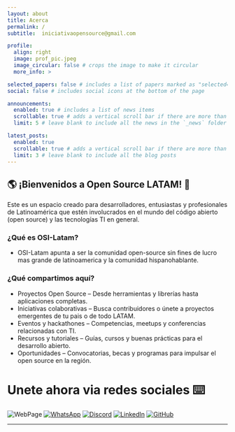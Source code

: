 ```yaml
---
layout: about
title: Acerca
permalink: /
subtitle:  iniciativaopensource@gmail.com

profile:
  align: right
  image: prof_pic.jpeg
  image_circular: false # crops the image to make it circular
  more_info: >

selected_papers: false # includes a list of papers marked as "selected={true}"
social: false # includes social icons at the bottom of the page

announcements:
  enabled: true # includes a list of news items
  scrollable: true # adds a vertical scroll bar if there are more than 3 news items
  limit: 5 # leave blank to include all the news in the `_news` folder

latest_posts:
  enabled: true
  scrollable: true # adds a vertical scroll bar if there are more than 3 new posts items
  limit: 3 # leave blank to include all the blog posts
---
```



## 🌎️ ¡Bienvenidos a Open Source LATAM! 🚀

Este es un espacio creado para desarrolladores, entusiastas y profesionales de Latinoamérica que estén involucrados en el mundo del código abierto (open source) y las tecnologías TI en general.

### ¿Qué es OSI-Latam?

- OSI-Latam apunta a ser la comunidad open-source sin fines de lucro mas grande de latinoamerica y la comunidad hispanohablante.

### ¿Qué compartimos aquí?

- Proyectos Open Source – Desde herramientas y librerías hasta aplicaciones completas.
- Iniciativas colaborativas – Busca contribuidores o únete a proyectos emergentes de tu pais o de todo LATAM.
- Eventos y hackathones – Competencias, meetups y conferencias relacionadas con TI.
- Recursos y tutoriales – Guías, cursos y buenas prácticas para el desarrollo abierto.
- Oportunidades – Convocatorias, becas y programas para impulsar el open source en la región.

# Unete ahora via redes sociales ⌨️
![WebPage](https://img.shields.io/badge/web-6200d8?style=for-the-badge&logo=htmx)
[![WhatsApp](https://img.shields.io/badge/WhatsApp-25D366?logo=whatsapp&logoColor=white&style=for-the-badge)](https://chat.whatsapp.com/DTtxkTXtjvIJgdnI1Kwx0x)
[![Discord](https://img.shields.io/badge/Discord-%235865F2.svg?&logo=discord&logoColor=white&style=for-the-badge)](#)
[![LinkedIn](https://custom-icon-badges.demolab.com/badge/LinkedIn-0A66C2?logo=linkedin-white&logoColor=fff&style=for-the-badge)](#)
[![GitHub](https://img.shields.io/badge/GitHub-%23121011.svg?logo=github&logoColor=white&style=for-the-badge)](https://github.com/OSI-Latam/)

---
